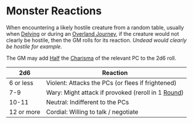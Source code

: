 # Monster Reactions

When encountering a likely hostile creature from a random table, usually when [Delving](../Exploration/Delving.md) or during an [Overland Journey](../Exploration/Overland%20Journeys.md), if the creature would not clearly be hostile, then the GM rolls for its reaction.
*Undead would clearly be hostile for example.*

The GM may add [Half](../Core%20Procedures/Half.md) the [Charisma](../../Player%20Characters/Abilities/Charisma.md) of the relevant PC to the 2d6 roll.

| 2d6        | Reaction                                                                            |
| ---------- | ----------------------------------------------------------------------------------- |
| 6 or less  | Violent: Attacks the PCs (or flees if frightened)                                   |
| 7-9        | Wary: Might attack if provoked (reroll in 1 [Round](../Core%20Procedures/Round.md)) |
| 10-11      | Neutral: Indifferent to the PCs                                                     |
| 12 or more | Cordial: Willing to talk / negotiate                                                |
